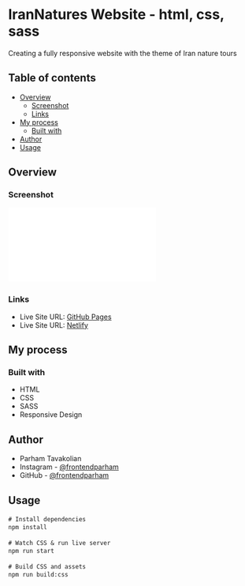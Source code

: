 # IranNatures Website - html, css, sass
Creating a fully responsive website with the theme of Iran nature tours

## Table of contents

- [Overview](#overview)
  - [Screenshot](#screenshot)
  - [Links](#links)
- [My process](#my-process)
  - [Built with](#built-with)
- [Author](#author)
- [Usage](#usage)

## Overview

### Screenshot

![](./screenshot.pdf)

### Links

- Live Site URL: [GitHub Pages](https://frontendparham.github.io/FAQ-Card/)
- Live Site URL: [Netlify](https://frontendparham.github.io/FAQ-Card/)

## My process

### Built with

- HTML
- CSS
- SASS
- Responsive Design

## Author

- Parham Tavakolian
- Instagram - [@frontendparham](https://www.instagram.com/frontendparham)
- GitHub - [@frontendparham](https://www.github.com/frontendparham)

## Usage

```
# Install dependencies
npm install

# Watch CSS & run live server
npm run start

# Build CSS and assets
npm run build:css
```
